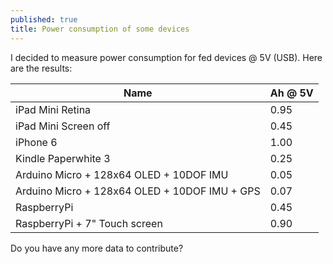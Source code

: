```yaml
---
published: true
title: Power consumption of some devices
---
```




I decided to measure power consumption for fed devices @ 5V (USB). Here are the results:

| Name 						| Ah @ 5V |
|---------------------------|---------|
| iPad Mini Retina         	| 0.95 |
| iPad Mini Screen off     	| 0.45 |
| iPhone 6 					| 1.00 |
| Kindle Paperwhite 3		| 0.25 |
| Arduino Micro + 128x64 OLED + 10DOF IMU	 	| 0.05 |
| Arduino Micro + 128x64 OLED + 10DOF IMU + GPS | 0.07 |
| RaspberryPi                    | 0.45 |
| RaspberryPi + 7" Touch screen  | 0.90 |

Do you have any more data to contribute?
